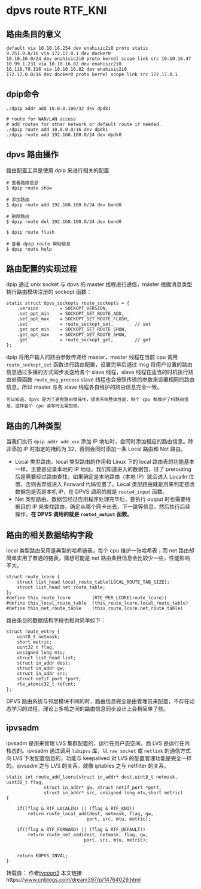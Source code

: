 # dpvs route RTF_KNI

## 路由条目的意义

```
default via 10.10.16.254 dev enahisic2i0 proto static 
9.251.0.0/16 via 172.17.0.1 dev docker0 
10.10.16.0/24 dev enahisic2i0 proto kernel scope link src 10.10.16.47 
10.99.1.231 via 10.10.16.82 dev enahisic2i0 
10.110.79.116 via 10.10.16.82 dev enahisic2i0 
172.17.0.0/16 dev docker0 proto kernel scope link src 172.17.0.1
```

## dpip命令

```
./dpip addr add 10.0.0.100/32 dev dpdk1
```

```
# route for WAN/LAN access
# add routes for other network or default route if needed.
./dpip route add 10.0.0.0/16 dev dpdk1
./dpip route add 192.168.100.0/24 dev dpdk0
```

##  **dpvs 路由操作**

路由配置工具是使用 dpip 来进行相关的配置

```
# 查看路由信息
$ dpip route show

# 添加路由
$ dpip route add 192.168.100.0/24 dev bond0

# 删除路由
$ dpip route del 192.168.100.0/24 dev bond0

$ dpip route flush

# 查看 dpip route 帮助信息
$ dpip route help
```

## **路由配置的实现过程**

dpip 通过 unix socket 与 dpvs 的 master 线程进行通信，master 根据消息类型执行路由模块注册的 sockopt 函数：

```
static struct dpvs_sockopts route_sockopts = {
    .version        = SOCKOPT_VERSION,
    .set_opt_min    = SOCKOPT_SET_ROUTE_ADD,
    .set_opt_max    = SOCKOPT_SET_ROUTE_FLUSH,
    .set            = route_sockopt_set,        // set
    .get_opt_min    = SOCKOPT_GET_ROUTE_SHOW,
    .get_opt_max    = SOCKOPT_GET_ROUTE_SHOW,
    .get            = route_sockopt_get,        // get
};
```

dpip 将用户输入的路由参数传递给 master，master 线程在当前 cpu 调用 `route_sockopt_set` 函数进行路由配置，设置完毕后通过 msg 将用户设置的路由信息通过多播的方式同步发送给各个 slave 线程，slave 线程在适当的时机执行路由处理函数 `route_msg_process` slave 线程也会按照传递的参数来设置相同的路由信息，所以 master 与各 slave 线程各自维护的路由信息完全一致。

```
可以知道，dpvs 是为了避免路由锁操作，提高系统整体性能，每个 cpu 都维护了份路由信息，这样各个 cpu 读写时无需加锁。
```

##  **路由的几种类型**

当我们执行 `dpip addr add xxx` 添加 IP 地址时，会同时添加相应的路由信息。除非添加 IP 时指定的掩码为 32，否则会同时添加一条 Local 路由和 Net 路由。

- Local 类型路由。local 类型路由的作用和 Linux 下的 local 路由表的功能基本一样，主要是记录本地的 IP 地址。我们知道进入的数据包，过了 prerouting 后是需要经过路由查找，如果确定是本地路由（本地 IP）就会进入 LocalIn 位置，否则丢弃或进入 Forward 代码位置了。Local 类型路由就是用来判定接收数据包是否是本机 IP，在 DPVS 调用的就是 `route4_input` 函数。
- Net 类型路由。数据包经过应用程序处理完毕后，要执行 output 时也需要根据目的 IP 来查找路由，确定从哪个网卡出去，下一跳等信息，然后执行后续操作。**在 DPVS 调用的就是 `route4_output` 函数。**

## **路由的相关数据结构字段**

local 类型路由采用是典型的哈希链表，每个 cpu 维护一张哈希表；而 net 路由却简单实用了普通的链表，猜想可能是 net 路由条目信息会比较少一些，性能影响不大。

```
struct route_lcore {
    struct list_head local_route_table[LOCAL_ROUTE_TAB_SIZE];
    struct list_head net_route_table;
};
#define this_route_lcore        (RTE_PER_LCORE(route_lcore))
#define this_local_route_table  (this_route_lcore.local_route_table)
#define this_net_route_table    (this_route_lcore.net_route_table)
```

路由条目的数据结构字段也相对简单如下：

```
struct route_entry {
    uint8_t netmask;
    short metric;
    uint32_t flag;
    unsigned long mtu;
    struct list_head list;
    struct in_addr dest;
    struct in_addr gw;
    struct in_addr src;
    struct netif_port *port;
    rte_atomic32_t refcnt;
};
```

DPVS 路由系统与邻居模块不同的时，路由信息完全是由管理员来配置，不存在动态学习的过程，理论上多核之间的路由信息同步设计上会稍简单了些。

## ipvsadm

 ipvsadm 是用来管理 LVS 集群配置的，运行在用户态空间，而 LVS 是运行在内核态的。ipvsadm 通过调用 `libipvs` 库，以 `raw socket` 或 `netlink` 的通信方式向 LVS 下发配置信息的，功能与 keepalived 对 LVS 的配置管理功能是完全一样的。ipvsadm 之与 LVS 的关系，就像 iptables 之与 netfilter 的关系。

```
static int route_add_lcore(struct in_addr* dest,uint8_t netmask, uint32_t flag,
              struct in_addr* gw, struct netif_port *port,
              struct in_addr* src, unsigned long mtu,short metric)
{

    if((flag & RTF_LOCALIN) || (flag & RTF_KNI))
        return route_local_add(dest, netmask, flag, gw,
                              port, src, mtu, metric);

    if((flag & RTF_FORWARD) || (flag & RTF_DEFAULT))
        return route_net_add(dest, netmask, flag, gw,
                             port, src, mtu, metric);


    return EDPVS_INVAL;
}
```







转载自： 作者[tycoon3](https://home.cnblogs.com/u/dream397/)   本文链接https://www.cnblogs.com/dream397/p/14764029.html